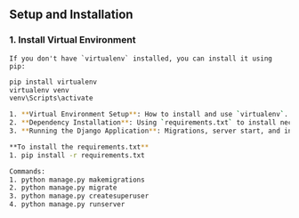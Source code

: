 ## Setup and Installation

### 1. Install Virtual Environment
    If you don't have `virtualenv` installed, you can install it using pip:
   ```bash
   pip install virtualenv
   virtualenv venv
   venv\Scripts\activate

1. **Virtual Environment Setup**: How to install and use `virtualenv`.
2. **Dependency Installation**: Using `requirements.txt` to install necessary packages.
3. **Running the Django Application**: Migrations, server start, and interacting with the application.

**To install the requirements.txt**
1. pip install -r requirements.txt

Commands:
1. python manage.py makemigrations
2. python manage.py migrate
3. python manage.py createsuperuser
4. python manage.py runserver
